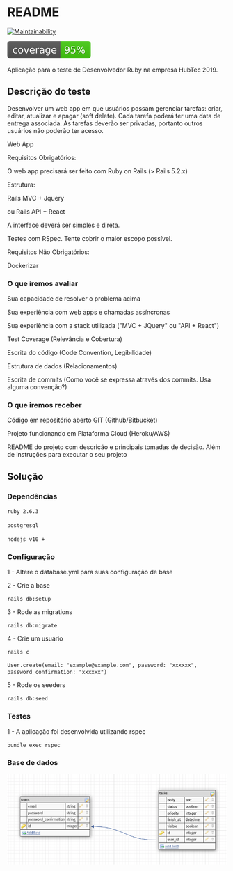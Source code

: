 # README

[![Maintainability](https://api.codeclimate.com/v1/badges/844213b238d3f33aa348/maintainability)](https://codeclimate.com/github/imperiumzigna/teste_hubtec/maintainability)

![Test Coverage](coverage/coverage.svg)

Aplicação para o teste de Desenvolvedor Ruby na empresa HubTec 2019.

## Descrição do teste

Desenvolver um web app em que usuários possam gerenciar tarefas: criar, editar, atualizar e apagar (soft delete). Cada tarefa poderá ter uma data de entrega associada. As tarefas deverão ser privadas, portanto outros usuários não poderão ter acesso.

Web App

Requisitos Obrigatórios:

O web app precisará ser feito com Ruby on Rails (> Rails 5.2.x)

Estrutura:

Rails MVC + Jquery

ou Rails API + React

A interface deverá ser simples e direta.

Testes com RSpec. Tente cobrir o maior escopo possível.

Requisitos Não Obrigatórios:

Dockerizar

### O que iremos avaliar

Sua capacidade de resolver o problema acima

Sua experiência com web apps e chamadas assíncronas

Sua experiência com a stack utilizada ("MVC + JQuery" ou "API + React")

Test Coverage (Relevância e Cobertura)

Escrita do código (Code Convention, Legibilidade)

Estrutura de dados (Relacionamentos)

Escrita de commits (Como você se expressa através dos commits. Usa alguma convenção?)

### O que iremos receber

Código em repositório aberto GIT (Github/Bitbucket)

Projeto funcionando em Plataforma Cloud (Heroku/AWS)

README do projeto com descrição e principais tomadas de decisão. Além de instruções para executar o seu projeto

## Solução

### Dependências

```
ruby 2.6.3

postgresql

nodejs v10 +

```

### Configuração

1 - Altere o database.yml para suas configuração de base

2 - Crie a base

```
rails db:setup
```

3 - Rode as migrations

```
rails db:migrate
```

4 - Crie um usuário

```
rails c
```

```
User.create(email: "example@example.com", password: "xxxxxx", password_confirmation: "xxxxxx")
```

5 - Rode os seeders

```
rails db:seed
```

### Testes

1 - A aplicação foi desenvolvida utilizando rspec

```
bundle exec rspec
```

### Base de dados

![](db_model.png)
